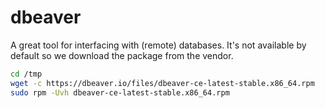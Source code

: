 dbeaver
=======

A great tool for interfacing with (remote) databases. It's not available by default so we download the package from the vendor.

```sh
cd /tmp
wget -c https://dbeaver.io/files/dbeaver-ce-latest-stable.x86_64.rpm
sudo rpm -Uvh dbeaver-ce-latest-stable.x86_64.rpm
```

